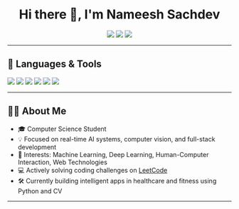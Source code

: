 <h1 align="center">Hi there 👋, I'm Nameesh Sachdev</h1>

<p align="center">
  <a href="mailto:nameeshsachdev@gmail.com"><img src="https://img.shields.io/badge/Email-D14836?style=for-the-badge&logo=gmail&logoColor=white"/></a>
  <a href="tel:+918595506647"><img src="https://img.shields.io/badge/Phone-8595506647-blue?style=for-the-badge"/></a>
  <a href="https://leetcode.com/u/nameesh_2005/"><img src="https://img.shields.io/badge/LeetCode-Profile-orange?style=for-the-badge&logo=leetcode&logoColor=white"/></a>
</p>

---

## 🚀 Languages & Tools
<p>
  <img src="https://img.shields.io/badge/Python-3670A0?style=for-the-badge&logo=python&logoColor=ffdd54"/>
  <img src="https://img.shields.io/badge/Django-092E20?style=for-the-badge&logo=django&logoColor=white"/>
  <img src="https://img.shields.io/badge/OpenCV-27338e?style=for-the-badge&logo=opencv&logoColor=white"/>
  <img src="https://img.shields.io/badge/MediaPipe-FF6F00?style=for-the-badge"/>
  <img src="https://img.shields.io/badge/Streamlit-FF4B4B?style=for-the-badge&logo=streamlit&logoColor=white"/>
  <img src="https://img.shields.io/badge/Git-F05032?style=for-the-badge&logo=git&logoColor=white"/>
</p>

---

## 👨‍💻 About Me

- 🎓 Computer Science Student  
- 💡 Focused on real-time AI systems, computer vision, and full-stack development  
- 🧠 Interests: Machine Learning, Deep Learning, Human-Computer Interaction, Web Technologies  
- 💻 Actively solving coding challenges on [LeetCode](https://leetcode.com/u/nameesh_2005/)  
- 🛠️ Currently building intelligent apps in healthcare and fitness using Python and CV  

---
